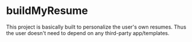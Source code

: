 # buildMyResume
This project is basically built to personalize the user's own resumes. 
Thus the user doesn't need to depend on any third-party app/templates.
